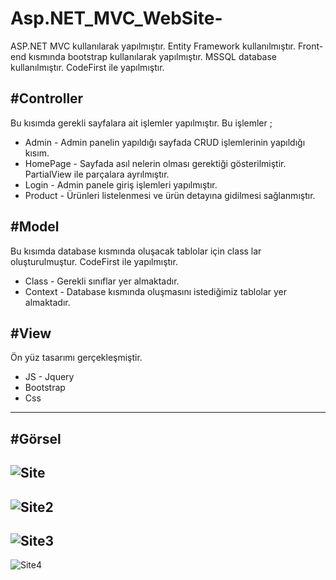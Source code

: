 
# Asp.NET_MVC_WebSite-


ASP.NET MVC kullanılarak yapılmıştır. Entity Framework kullanılmıştır. 
Front-end kısmında bootstrap kullanılarak yapılmıştır. 
MSSQL database kullanılmıştır. CodeFirst ile yapılmıştır.

#Controller
---------------------
Bu kısımda gerekli sayfalara ait işlemler yapılmıştır. Bu işlemler ;

- Admin - Admin panelin yapıldığı sayfada CRUD işlemlerinin yapıldığı kısım.
- HomePage - Sayfada asıl nelerin olması gerektiği gösterilmiştir. PartialView ile parçalara ayrılmıştır.
- Login - Admin panele giriş işlemleri yapılmıştır.
- Product - Ürünleri listelenmesi ve ürün detayına gidilmesi sağlanmıştır.

#Model
--------------------

Bu kısımda database kısmında oluşacak tablolar için class lar oluşturulmuştur. CodeFirst ile yapılmıştır.

- Class - Gerekli sınıflar yer almaktadır.
- Context - Database kısmında oluşmasını istediğimiz tablolar yer almaktadır.

#View
--------------------

Ön yüz tasarımı gerçekleşmiştir. 
- JS - Jquery
- Bootstrap
- Css
---------------------------------------------------------------------------------------------------------------
#Görsel
---------------------------------------------------------------------------------------------------------------
![Site](https://user-images.githubusercontent.com/43961492/115109134-b10b4900-9f7c-11eb-8e39-7d69c05addd3.PNG)
---------------------------------------------------------------------------------------------------------------
![Site2](https://user-images.githubusercontent.com/43961492/115109151-c4b6af80-9f7c-11eb-81e4-5b91b36936cf.PNG)
---------------------------------------------------------------------------------------------------------------
![Site3](https://user-images.githubusercontent.com/43961492/115109157-cd0eea80-9f7c-11eb-886a-8edb8da60094.PNG)
---------------------------------------------------------------------------------------------------------------
![Site4](https://user-images.githubusercontent.com/43961492/115109162-d13b0800-9f7c-11eb-9161-7f6055a2fe62.PNG)

